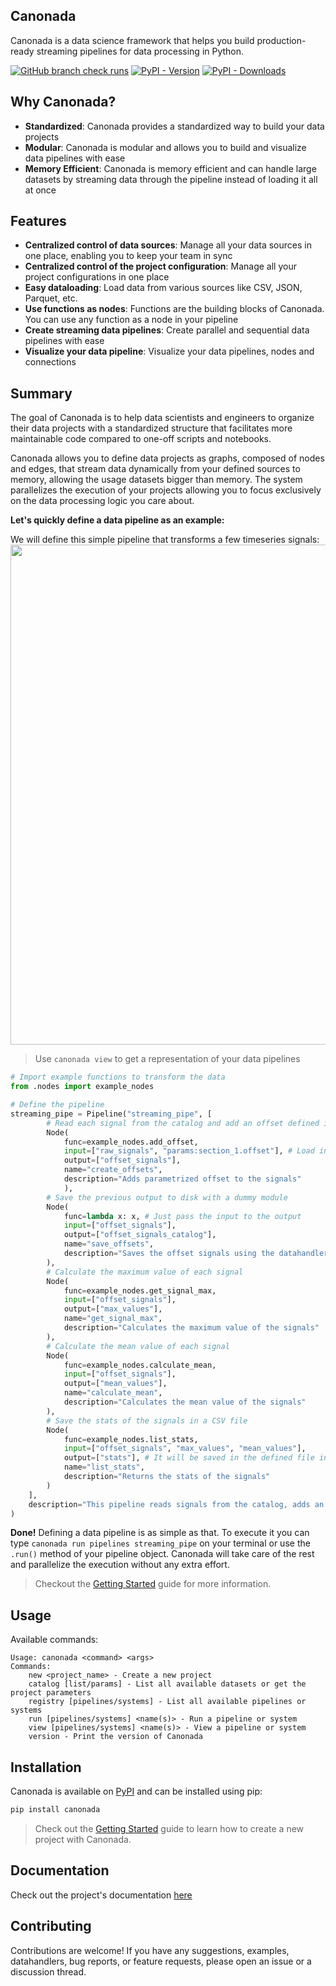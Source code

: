 ## Canonada

Canonada is a data science framework that helps you build production-ready streaming pipelines for data processing in Python.

[![GitHub branch check runs](https://img.shields.io/github/check-runs/rlado/canonada/master)](https://github.com/RLado/Canonada)
[![PyPI - Version](https://img.shields.io/pypi/v/canonada)](https://pypi.org/project/canonada/)
[![PyPI - Downloads](https://img.shields.io/pypi/dm/canonada)](https://pypi.org/project/canonada/)

## Why Canonada?
- **Standardized**: Canonada provides a standardized way to build your data projects
- **Modular**: Canonada is modular and allows you to build and visualize data pipelines with ease
- **Memory Efficient**: Canonada is memory efficient and can handle large datasets by streaming data through the pipeline instead of loading it all at once

## Features
- **Centralized control of data sources**: Manage all your data sources in one place, enabling you to keep your team in sync
- **Centralized control of the project configuration**: Manage all your project configurations in one place
- **Easy dataloading**: Load data from various sources like CSV, JSON, Parquet, etc.
- **Use functions as nodes**: Functions are the building blocks of Canonada. You can use any function as a node in your pipeline
- **Create streaming data pipelines**: Create parallel and sequential data pipelines with ease
- **Visualize your data pipeline**: Visualize your data pipelines, nodes and connections

## Summary
The goal of Canonada is to help data scientists and engineers to organize their data projects with a standardized structure that facilitates more maintainable code compared to one-off scripts and notebooks.

Canonada allows you to define data projects as graphs, composed of nodes and edges, that stream data dynamically from your defined sources to memory, allowing the usage datasets bigger than memory. The system parallelizes the execution of your projects allowing you to focus exclusively on the data processing logic you care about.

**Let's quickly define a data pipeline as an example:**

We will define this simple pipeline that transforms a few timeseries signals:
<img src="https://github.com/user-attachments/assets/5622226b-8992-440e-92c6-69df5dcfca92" width="800" />
> Use `canonada view` to get a representation of your data pipelines

```python
# Import example functions to transform the data
from .nodes import example_nodes

# Define the pipeline
streaming_pipe = Pipeline("streaming_pipe", [
        # Read each signal from the catalog and add an offset defined in the parameters
        Node(
            func=example_nodes.add_offset, 
            input=["raw_signals", "params:section_1.offset"], # Load inputs from the catalog
            output=["offset_signals"],
            name="create_offsets",
            description="Adds parametrized offset to the signals"
            ),
        # Save the previous output to disk with a dummy module
        Node(
            func=lambda x: x, # Just pass the input to the output
            input=["offset_signals"],
            output=["offset_signals_catalog"],
            name="save_offsets",
            description="Saves the offset signals using the datahandler specified in the catalog"
        ),
        # Calculate the maximum value of each signal
        Node(
            func=example_nodes.get_signal_max,
            input=["offset_signals"],
            output=["max_values"],
            name="get_signal_max",
            description="Calculates the maximum value of the signals"
        ),
        # Calculate the mean value of each signal
        Node(
            func=example_nodes.calculate_mean,
            input=["offset_signals"],
            output=["mean_values"],
            name="calculate_mean",
            description="Calculates the mean value of the signals"
        ),
        # Save the stats of the signals in a CSV file
        Node(
            func=example_nodes.list_stats,
            input=["offset_signals", "max_values", "mean_values"],
            output=["stats"], # It will be saved in the defined file in the catalog
            name="list_stats",
            description="Returns the stats of the signals"
        )
    ],
    description="This pipeline reads signals from the catalog, adds an offset, calculates the maximum and mean values, and saves the stats to disk"
)
```

**Done!** Defining a data pipeline is as simple as that. To execute it you can type `canonada run pipelines streaming_pipe` on your terminal or use the `.run()` method of your pipeline object. Canonada will take care of the rest and parallelize the execution without any extra effort.

> Checkout the [Getting Started](https://github.com/RLado/Canonada/wiki/GettingStarted) guide for more information.

## Usage
Available commands:
```
Usage: canonada <command> <args>
Commands:
    new <project_name> - Create a new project
    catalog [list/params] - List all available datasets or get the project parameters
    registry [pipelines/systems] - List all available pipelines or systems
    run [pipelines/systems] <name(s)> - Run a pipeline or system
    view [pipelines/systems] <name(s)> - View a pipeline or system
    version - Print the version of Canonada
```

## Installation
Canonada is available on [PyPI](https://pypi.org/project/canonada/) and can be installed using pip:
```bash
pip install canonada
```

> Check out the [Getting Started](https://github.com/RLado/Canonada/wiki/GettingStarted) guide to learn how to create a new project with Canonada.

## Documentation
Check out the project's documentation [here](https://github.com/RLado/Canonada/wiki)

## Contributing
Contributions are welcome! If you have any suggestions, examples, datahandlers, bug reports, or feature requests, please open an issue or a discussion thread.